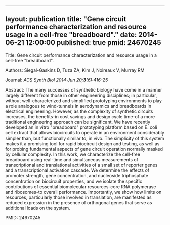 
---
layout: publication
title:  "Gene circuit performance characterization and resource usage in a cell-free "breadboard"."
date:   2014-06-21 12:00:00
published: true
pmid: 24670245
---

Title: Gene circuit performance characterization and resource usage in a cell-free "breadboard".

Authors: Siegal-Gaskins D, Tuza ZA, Kim J, Noireaux V, Murray RM

Journal: *ACS Synth Biol 2014 Jun 20;**3**(6):416-25*

Abstract: The many successes of synthetic biology have come in a manner largely different from those in other engineering disciplines; in particular, without well-characterized and simplified prototyping environments to play a role analogous to wind-tunnels in aerodynamics and breadboards in electrical engineering. However, as the complexity of synthetic circuits increases, the benefits-in cost savings and design cycle time-of a more traditional engineering approach can be significant. We have recently developed an in vitro "breadboard" prototyping platform based on E. coli cell extract that allows biocircuits to operate in an environment considerably simpler than, but functionally similar to, in vivo. The simplicity of this system makes it a promising tool for rapid biocircuit design and testing, as well as for probing fundamental aspects of gene circuit operation normally masked by cellular complexity. In this work, we characterize the cell-free breadboard using real-time and simultaneous measurements of transcriptional and translational activities of a small set of reporter genes and a transcriptional activation cascade. We determine the effects of promoter strength, gene concentration, and nucleoside triphosphate concentration on biocircuit properties, and we isolate the specific contributions of essential biomolecular resources-core RNA polymerase and ribosomes-to overall performance. Importantly, we show how limits on resources, particularly those involved in translation, are manifested as reduced expression in the presence of orthogonal genes that serve as additional loads on the system.

PMID: 24670245

